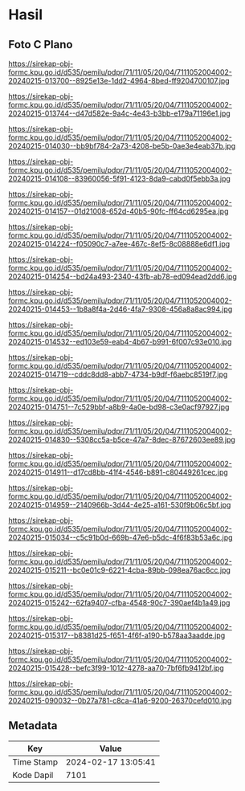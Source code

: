 # Hasil

## Foto C Plano

https://sirekap-obj-formc.kpu.go.id/d535/pemilu/pdpr/71/11/05/20/04/7111052004002-20240215-013700--8925e13e-1dd2-4964-8bed-ff9204700107.jpg

https://sirekap-obj-formc.kpu.go.id/d535/pemilu/pdpr/71/11/05/20/04/7111052004002-20240215-013744--d47d582e-9a4c-4e43-b3bb-e179a71196e1.jpg

https://sirekap-obj-formc.kpu.go.id/d535/pemilu/pdpr/71/11/05/20/04/7111052004002-20240215-014030--bb9bf784-2a73-4208-be5b-0ae3e4eab37b.jpg

https://sirekap-obj-formc.kpu.go.id/d535/pemilu/pdpr/71/11/05/20/04/7111052004002-20240215-014108--83960056-5f91-4123-8da9-cabd0f5ebb3a.jpg

https://sirekap-obj-formc.kpu.go.id/d535/pemilu/pdpr/71/11/05/20/04/7111052004002-20240215-014157--01d21008-652d-40b5-90fc-ff64cd6295ea.jpg

https://sirekap-obj-formc.kpu.go.id/d535/pemilu/pdpr/71/11/05/20/04/7111052004002-20240215-014224--f05090c7-a7ee-467c-8ef5-8c08888e6df1.jpg

https://sirekap-obj-formc.kpu.go.id/d535/pemilu/pdpr/71/11/05/20/04/7111052004002-20240215-014254--bd24a493-2340-43fb-ab78-ed094ead2dd6.jpg

https://sirekap-obj-formc.kpu.go.id/d535/pemilu/pdpr/71/11/05/20/04/7111052004002-20240215-014453--1b8a8f4a-2d46-4fa7-9308-456a8a8ac994.jpg

https://sirekap-obj-formc.kpu.go.id/d535/pemilu/pdpr/71/11/05/20/04/7111052004002-20240215-014532--ed103e59-eab4-4b67-b991-6f007c93e010.jpg

https://sirekap-obj-formc.kpu.go.id/d535/pemilu/pdpr/71/11/05/20/04/7111052004002-20240215-014719--cddc8dd8-abb7-4734-b9df-f6aebc8519f7.jpg

https://sirekap-obj-formc.kpu.go.id/d535/pemilu/pdpr/71/11/05/20/04/7111052004002-20240215-014751--7c529bbf-a8b9-4a0e-bd98-c3e0acf97927.jpg

https://sirekap-obj-formc.kpu.go.id/d535/pemilu/pdpr/71/11/05/20/04/7111052004002-20240215-014830--5308cc5a-b5ce-47a7-8dec-87672603ee89.jpg

https://sirekap-obj-formc.kpu.go.id/d535/pemilu/pdpr/71/11/05/20/04/7111052004002-20240215-014911--d17cd8bb-41f4-4546-b891-c80449261cec.jpg

https://sirekap-obj-formc.kpu.go.id/d535/pemilu/pdpr/71/11/05/20/04/7111052004002-20240215-014959--2140966b-3d44-4e25-a161-530f9b06c5bf.jpg

https://sirekap-obj-formc.kpu.go.id/d535/pemilu/pdpr/71/11/05/20/04/7111052004002-20240215-015034--c5c91b0d-669b-47e6-b5dc-4f6f83b53a6c.jpg

https://sirekap-obj-formc.kpu.go.id/d535/pemilu/pdpr/71/11/05/20/04/7111052004002-20240215-015211--bc0e01c9-6221-4cba-89bb-098ea76ac6cc.jpg

https://sirekap-obj-formc.kpu.go.id/d535/pemilu/pdpr/71/11/05/20/04/7111052004002-20240215-015242--62fa9407-cfba-4548-90c7-390aef4b1a49.jpg

https://sirekap-obj-formc.kpu.go.id/d535/pemilu/pdpr/71/11/05/20/04/7111052004002-20240215-015317--b8381d25-f651-4f6f-a190-b578aa3aadde.jpg

https://sirekap-obj-formc.kpu.go.id/d535/pemilu/pdpr/71/11/05/20/04/7111052004002-20240215-015428--befc3f99-1012-4278-aa70-7bf6fb9412bf.jpg

https://sirekap-obj-formc.kpu.go.id/d535/pemilu/pdpr/71/11/05/20/04/7111052004002-20240215-090032--0b27a781-c8ca-41a6-9200-26370cefd010.jpg


## Metadata

| Key        | Value               |
| ---------- | ------------------- |
| Time Stamp | 2024-02-17 13:05:41 |
| Kode Dapil | 7101                |




